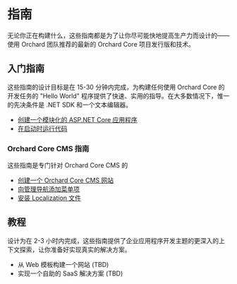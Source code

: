 # 指南

无论你正在构建什么，这些指南都是为了让你尽可能快地提高生产力而设计的——使用 Orchard 团队推荐的最新的 Orchard Core 项目发行版和技术。

## 入门指南

这些指南的设计目标是在 15-30 分钟内完成，为构建任何使用 Orchard Core 的开发任务的 "Hello World" 程序提供了快速、实用的指导。在大多数情况下，惟一的先决条件是 .NET SDK 和一个文本编辑器。

- [创建一个模块化的 ASP.NET Core 应用程序](create-modular-application-mvc/index.md)
- [在启动时运行代码](run-code-on-startup/index.md)

### Orchard Core CMS 指南

这些指南是专门针对 Orchard Core CMS 的

- [创建一个 Orchard Core CMS 网站](create-cms-application/index.md)
- [向管理导航添加菜单项](add-admin-menu/index.md)
- [安装 Localization 文件](install-localization-files/index.md)

## 教程

设计为在 2-3 小时内完成，这些指南提供了企业应用程序开发主题的更深入的上下文探索，让你准备好实现真实的解决方案。

- 从 Web 模板构建一个网站 (TBD)
- 实现一个自助的 SaaS 解决方案 (TBD)

